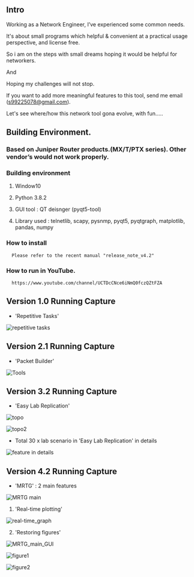 ## Intro

 Working as a Network Engineer, I’ve experienced some common needs.

 It's about small programs which helpful & convenient at a practical usage perspective, and license free.

 So i am on the steps with small dreams hoping it would be helpful for networkers.
 
 And
 
 Hoping my challenges will not stop.

 If you want to add more meaningful features to this tool, send me email (s99225078@gmail.com).
 
 Let's see where/how this network tool gona evolve, with fun.....



## Building Environment.

 ### Based on Juniper Router products.(MX/T/PTX series). Other vendor’s would not work properly.

 ### Building environment

   1. Window10

   2. Python 3.8.2

   3. GUI tool : QT deisnger (pyqt5-tool)

   4. Library used : telnetlib, scapy, pysnmp, pyqt5, pyqtgraph, matplotlib, pandas, numpy


 ### How to install
      Please refer to the recent manual "release_note_v4.2"

 ### How to run in YouTube.
      https://www.youtube.com/channel/UCTDcCNce6iNmQ0fczQZtFZA


## Version 1.0 Running Capture
 * 'Repetitive Tasks'

![repetitive tasks](https://user-images.githubusercontent.com/33049747/96593455-7a81a800-1324-11eb-860a-dfd132f9118f.png)


## Version 2.1 Running Capture
 * 'Packet Builder'
   
![Tools](https://user-images.githubusercontent.com/33049747/73349171-0b63af80-42ce-11ea-8d19-8bde3b85d571.png)


## Version 3.2 Running Capture
 * 'Easy Lab Replication'

![topo](https://user-images.githubusercontent.com/33049747/75033742-ea6a3500-54ee-11ea-8de4-4d806ee58488.png)

![topo2](https://user-images.githubusercontent.com/33049747/75033801-0bcb2100-54ef-11ea-89b8-d82b0d62f649.png)


 * Total 30 x lab scenario in 'Easy Lab Replication' in details

![feature in details](https://user-images.githubusercontent.com/33049747/75137146-2b01c280-572a-11ea-83aa-c9bab4732df9.png)


## Version 4.2 Running Capture
 * 'MRTG' : 2 main features

![MRTG main](https://user-images.githubusercontent.com/33049747/96592896-e0216480-1323-11eb-862b-6ddee8fa128e.png)

   1. 'Real-time plotting'

![real-time_graph](https://user-images.githubusercontent.com/33049747/96593000-fcbd9c80-1323-11eb-8cf5-cdf27add01a0.png)

   2. 'Restoring figures'

![MRTG_main_GUI](https://user-images.githubusercontent.com/33049747/97780355-7fb5e100-1bc7-11eb-807d-30caeb9971e8.png)
  
![figure1](https://user-images.githubusercontent.com/33049747/96593047-08a95e80-1324-11eb-95ba-beb3e1f15e9b.png)


![figure2](https://user-images.githubusercontent.com/33049747/96593067-11019980-1324-11eb-8fb5-92446f330eb5.png)


